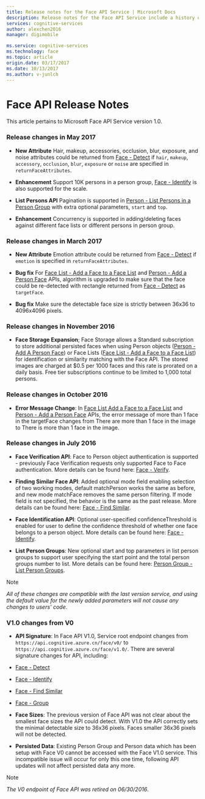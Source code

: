 ```yaml
---
title: Release notes for the Face API Service | Microsoft Docs
description: Release notes for the Face API Service include a history of release changes for various versions.
services: cognitive-services
author: alexchen2016
manager: digimobile

ms.service: cognitive-services
ms.technology: face
ms.topic: article
origin.date: 03/17/2017
ms.date: 10/13/2017
ms.author: v-junlch
---
```


# Face API Release Notes

This article pertains to Microsoft Face API Service version 1.0.

### Release changes in May 2017

- **New Attribute** Hair, makeup, accessories, occlusion, blur, exposure, and noise attributes could be returned from [Face - Detect](https://dev.cognitive.azure.cn/docs/services/563879b61984550e40cbbe8d/operations/563879b61984550f30395236) if `hair`, `makeup`, `accessory`, `occlusion`, `blur`, `exposure` or `noise` are specified in `returnFaceAttributes`.

- **Enhancement** Support 10K persons in a person group, [Face - Identify](https://dev.cognitive.azure.cn/docs/services/563879b61984550e40cbbe8d/operations/563879b61984550f30395239) is also supported for the scale.

- **List Persons API** Pagination is supported in [Person - List Persons in a Person Group](https://dev.cognitive.azure.cn/docs/services/563879b61984550e40cbbe8d/operations/563879b61984550f30395241) with extra optional parameters, `start` and `top`.

- **Enhancement** Concurrency is supported in adding/deleting faces against different face lists or different persons in person group.

### Release changes in March 2017
- **New Attribute** Emotion attribute could be returned from [Face - Detect](https://dev.cognitive.azure.cn/docs/services/563879b61984550e40cbbe8d/operations/563879b61984550f30395236) if `emotion` is specified in `returnFaceAttributes`.

- **Bug fix** For [Face List - Add a Face to a Face List](https://dev.cognitive.azure.cn/docs/services/563879b61984550e40cbbe8d/operations/563879b61984550f30395250) and [Person - Add a Person Face](https://dev.cognitive.azure.cn/docs/services/563879b61984550e40cbbe8d/operations/563879b61984550f3039523b) APIs, algorithm is upgraded to make sure that the face could be re-detected with rectangle returned from [Face - Detect](https://dev.cognitive.azure.cn/docs/services/563879b61984550e40cbbe8d/operations/563879b61984550f30395236) as `targetFace`.

- **Bug fix** Make sure the detectable face size is strictly between 36x36 to 4096x4096 pixels.

### Release changes in November 2016
- **Face Storage Expansion**; Face Storage allows a Standard subscription to store additional persisted faces when using Person objects ([Person - Add A Person Face](https://dev.cognitive.azure.cn/docs/services/563879b61984550e40cbbe8d/operations/563879b61984550f3039523b)) or Face Lists ([Face List - Add a Face to a Face List](https://dev.cognitive.azure.cn/docs/services/563879b61984550e40cbbe8d/operations/563879b61984550f30395250)) for identification or similarity matching with the Face API. The stored images are charged at $0.5 per 1000 faces and this rate is prorated on a daily basis. Free tier subscriptions continue to be limited to 1,000 total persons.

### Release changes in October 2016
- **Error Message Change**: In [Face List Add a Face to a Face List](https://dev.cognitive.azure.cn/docs/services/563879b61984550e40cbbe8d/operations/563879b61984550f30395250) and [Person - Add a Person Face](https://dev.cognitive.azure.cn/docs/services/563879b61984550e40cbbe8d/operations/563879b61984550f3039523b) APIs, the error message of more than 1 face in the targetFace changes from There are more than 1 face in the image to There is more than 1 face in the image.

### Release changes in July 2016
- **Face Verification API**: Face to Person object authentication is supported - previously Face Verification requests only supported Face to Face authentication. More details can be found here: [Face - Verify](https://dev.cognitive.azure.cn/docs/services/563879b61984550e40cbbe8d/operations/563879b61984550f3039523a).

- **Finding Similar Face API**: Added optional mode field enabling selection of two working modes, default matchPerson works the same as before, and new mode matchFace removes the same person filtering. If mode field is not specified, the behavior is the same as the past release. More details can be found here: [Face - Find Similar](https://dev.cognitive.azure.cn/docs/services/563879b61984550e40cbbe8d/operations/563879b61984550f30395237).

- **Face Identification API**: Optional user-specified confidenceThreshold is enabled for user to define the confidence threshold of whether one face belongs to a person object. More details can be found here: [Face - Identify](https://dev.cognitive.azure.cn/docs/services/563879b61984550e40cbbe8d/operations/563879b61984550f30395239).

- **List Person Groups**: New optional start and top parameters in list person groups to support user specifying the start point and the total person groups number to list. More details can be found here: [Person Group - List Person Groups](https://dev.cognitive.azure.cn/docs/services/563879b61984550e40cbbe8d/operations/563879b61984550f30395248).

>[!NOTE]
>*All of these changes are compatible with the last version service, and using the default value for the newly added parameters will not cause any changes to users' code*. 

### V1.0 changes from V0
- **API Signature**: In Face API V1.0, Service root endpoint changes from ```https://api.cognitive.azure.cn/face/v0/``` to ```https://api.cognitive.azure.cn/face/v1.0/```. There are several signature changes for API, including:
 - [Face - Detect](https://dev.cognitive.azure.cn/docs/services/563879b61984550e40cbbe8d/operations/563879b61984550f30395236)
 - [Face - Identify](https://dev.cognitive.azure.cn/docs/services/563879b61984550e40cbbe8d/operations/563879b61984550f30395239)
 - [Face - Find Similar](https://dev.cognitive.azure.cn/docs/services/563879b61984550e40cbbe8d/operations/563879b61984550f30395237)
 - [Face - Group](https://dev.cognitive.azure.cn/docs/services/563879b61984550e40cbbe8d/operations/563879b61984550f30395238)

- **Face Sizes**: The previous version of Face API was not clear about the smallest face sizes the API could detect. With V1.0 the API correctly sets the minimal detectable size to 36x36 pixels. Faces smaller 36x36 pixels will not be detected.

- **Persisted Data**: Existing Person Group and Person data which has been setup with Face V0 cannot be accessed with the Face V1.0 service. This incompatible issue will occur for only this one time, following API updates will not affect persisted data any more.

>[!NOTE]
>*The V0 endpoint of Face API was retired on 06/30/2016*.

